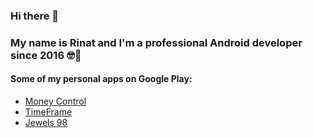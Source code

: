 ### Hi there 👋
### My name is Rinat and I'm a professional Android developer since 2016 🤓📱
#### Some of my personal apps on Google Play:
 - [Money Control](https://play.google.com/store/apps/details?id=com.rinatvasilev.money)
 - [TimeFrame](https://play.google.com/store/apps/details?id=com.rinatvasilev.paralleus)
 - [Jewels 98](https://play.google.com/store/apps/details?id=com.rinatvasilev.deepwater)
